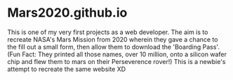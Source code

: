 # Mars2020.github.io

This is one of my very first projects as a web developer. The aim is to recreate NASA's Mars Mission from 2020 wherein they gave a chance to the fill out a small form, then allow them to download the 'Boarding Pass'.
(Fun Fact: They printed all those names, over 10 million, onto a silicon wafer chip and flew them to mars on their Perseverence rover!)
This is a newbie's attempt to recreate the same website XD
